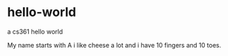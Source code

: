 # hello-world
a cs361 hello world

My name starts with A i like cheese a lot and i have 10 fingers and 10 toes.
